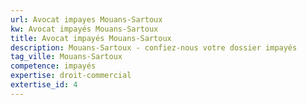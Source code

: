 ```yaml
---
url: Avocat impayes Mouans-Sartoux
kw: Avocat impayés Mouans-Sartoux
title: Avocat impayés Mouans-Sartoux
description: Mouans-Sartoux - confiez-nous votre dossier impayés
tag_ville: Mouans-Sartoux
competence: impayés
expertise: droit-commercial
extertise_id: 4
---
```

